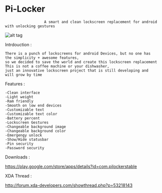 Pi-Locker
=========

                      A smart and clean lockscreen replacement for android with unlocking gestures
        
  ![alt tag](http://s2.postimg.org/ng1k5z4pl/pi_locker_header.png)


Intrdouction :

    There is a punch of lockscreens for android Devices, but no one has the simplicity + awesome features,
    so we decided to save the world and create this lockscreen replacement 
    This is not a coffee machine or your dishwasher,
    just an innovative lockscreen project that is still developing and will grow by time 




Features :

    -Clean interface
    -Light weight
    -Ram friendly
    -Smooth on low end devices
    -Customizable text
    -Customizable text color
    -Battery percent
    -Lockscreen Gestures
    -Changeable background image
    -Changeable background color
    -Emergengy unlock
    -Show/Hide statusbar
    -Pin security
    -Password security



Downloads :

 https://play.google.com/store/apps/details?id=com.pilockerstable

XDA Thread :


 http://forum.xda-developers.com/showthread.php?p=53218143
